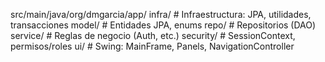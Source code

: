 src/main/java/org/dmgarcia/app/
  infra/           # Infraestructura: JPA, utilidades, transacciones
  model/           # Entidades JPA, enums
  repo/            # Repositorios (DAO)
  service/         # Reglas de negocio (Auth, etc.)
  security/        # SessionContext, permisos/roles
  ui/              # Swing: MainFrame, Panels, NavigationController
